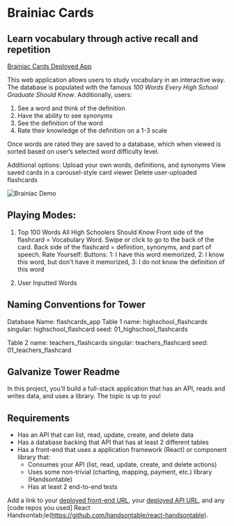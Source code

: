 # Brainiac Cards
## Learn vocabulary through active recall and repetition
[Brainiac Cards Deployed App](https://braniac-cards.herokuapp.com/) 


This web application allows users to study vocabulary in an interactive way. The database is populated with the famous _100 Words Every High School Graduate Should Know_. Additionally, users:
 1. See a word and think of the definition
 2. Have the ability to see synonyms
 3. See the definition of the word
 4. Rate their knowledge of the definition on a 1-3 scale
 
Once words are rated they are saved to a database, which when viewed is sorted based on user’s selected word difficulty level.

Additional options: 
Upload your own words, definitions, and synonyms 
View saved cards in a carousel-style card viewer 
Delete user-uploaded flashcards


![Brainiac Demo](https://github.com/BryanLong14/frontend_flashcards_app/blob/master/src/assets/BraniacMovie%20(1).gif)


## Playing Modes:
1. Top 100 Words All High Schoolers Should Know
  Front side of the flashcard = Vocabulary Word. Swipe or click to go to the back of the card.
  Back side of the flashcard = definition, synonyms, and part of speech.
    Rate Yourself: Buttons:
        1: I have this word memorized, 
        2: I know this word, but don't have it memorized,
        3: I do not know the definition of this word


2. User Inputted Words


## Naming Conventions for Tower
Database Name: flashcards_app
Table 1 name: highschool_flashcards
	singular: highschool_flashcard
	seed: 01_highschool_flashcards

Table 2 name: teachers_flashcards
	singular: teachers_flashcard
	seed: 01_teachers_flashcard


## Galvanize Tower Readme
In this project, you'll build a full-stack application that has an API, reads and writes data, and uses a library. The topic is up to you!


## Requirements
* Has an API that can list, read, update, create, and delete data
* Has a database backing that API that has at least 2 different tables
* Has a front-end that uses a application framework (React) or component library that:
    * Consumes your API (list, read, update, create, and delete actions)
    * Uses some non-trivial (charting, mapping, payment, etc.) library (Handsontable)
    * Has at least 2 end-to-end tests

Add a link to your [deployed front-end URL](https://braniac-cards.herokuapp.com/), your [deployed API URL](https://sleepy-sea-27116.herokuapp.com/), and any [code repos you used] React Handsontab;le(https://github.com/handsontable/react-handsontable).
